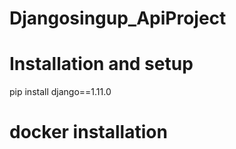 # Djangosingup_ApiProject 

# Installation and setup
pip install django==1.11.0

# docker installation
